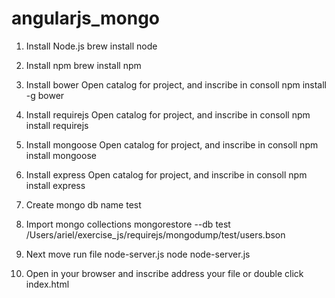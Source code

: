 angularjs_mongo
===============

1. Install Node.js
	brew install node

2. Install npm
	brew install npm

3. Install bower
	Open catalog for project, and inscribe in consoll 
	npm install -g bower

4. Install requirejs
	Open catalog for project, and inscribe in consoll 
	npm install requirejs

4. Install mongoose
	Open catalog for project, and inscribe in consoll 
	npm install mongoose

5. Install express
	Open catalog for project, and inscribe in consoll 
	npm install express

6. Create mongo db name test

7. Import mongo collections
	mongorestore --db test /Users/ariel/exercise_js/requirejs/mongodump/test/users.bson	

8. Next move run file node-server.js
	node node-server.js

9. Open in your browser and inscribe address your file or double click index.html						
